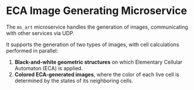 # ECA Image Generating Microservice

The `ms_art` microservice handles the generation of images, communicating with other services via UDP.

It supports the generation of two types of images, with cell calculations performed in parallel:

1. **Black-and-white geometric structures** on which Elementary Cellular Automaton (ECA) is applied.
2. **Colored ECA-generated images**, where the color of each live cell is determined by the states of its neighboring cells.